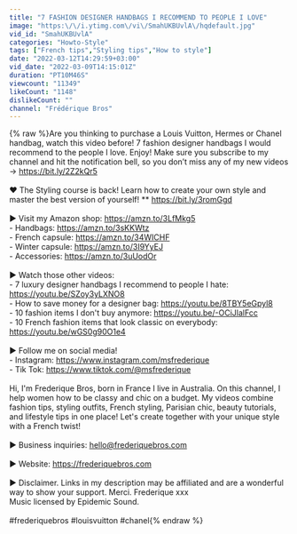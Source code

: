 ```yaml
---
title: "7 FASHION DESIGNER HANDBAGS I RECOMMEND TO PEOPLE I LOVE"
image: "https:\/\/i.ytimg.com\/vi\/SmahUKBUvlA\/hqdefault.jpg"
vid_id: "SmahUKBUvlA"
categories: "Howto-Style"
tags: ["French tips","Styling tips","How to style"]
date: "2022-03-12T14:29:59+03:00"
vid_date: "2022-03-09T14:15:01Z"
duration: "PT10M46S"
viewcount: "11349"
likeCount: "1148"
dislikeCount: ""
channel: "Frédérique Bros"
---
```

{% raw %}Are you thinking to purchase a Louis Vuitton, Hermes or Chanel handbag, watch this video before! 7 fashion designer handbags I would recommend to the people I love. Enjoy! Make sure you subscribe to my channel and hit the notification bell, so you don’t miss any of my new videos → <a rel="nofollow" target="blank" href="https://bit.ly/2Z2kQr5">https://bit.ly/2Z2kQr5</a> <br /><br />❤️ The Styling course is back! Learn how to create your own style and master the best version of yourself! **  <a rel="nofollow" target="blank" href="https://bit.ly/3romGgd">https://bit.ly/3romGgd</a><br /><br />► Visit my Amazon shop: <a rel="nofollow" target="blank" href="https://amzn.to/3LfMkg5">https://amzn.to/3LfMkg5</a><br />- Handbags: <a rel="nofollow" target="blank" href="https://amzn.to/3sKKWtz">https://amzn.to/3sKKWtz</a><br />- French capsule: <a rel="nofollow" target="blank" href="https://amzn.to/34WICHF">https://amzn.to/34WICHF</a><br />- Winter capsule: <a rel="nofollow" target="blank" href="https://amzn.to/3I9YyEJ">https://amzn.to/3I9YyEJ</a><br />- Accessories: <a rel="nofollow" target="blank" href="https://amzn.to/3uUodOr">https://amzn.to/3uUodOr</a><br /><br />► Watch those other videos:<br />- 7 luxury designer handbags I recommend to people I hate: <a rel="nofollow" target="blank" href="https://youtu.be/SZoy3yLXNO8">https://youtu.be/SZoy3yLXNO8</a><br />- How to save money for a designer bag: <a rel="nofollow" target="blank" href="https://youtu.be/8TBY5eGpyl8">https://youtu.be/8TBY5eGpyl8</a><br />- 10 fashion items I don't buy anymore: <a rel="nofollow" target="blank" href="https://youtu.be/-OCiJlalFcc">https://youtu.be/-OCiJlalFcc</a><br />- 10 French fashion items that look classic on everybody: <a rel="nofollow" target="blank" href="https://youtu.be/wGS0g90O1e4">https://youtu.be/wGS0g90O1e4</a><br /><br />► Follow me on social media!<br />- Instagram: <a rel="nofollow" target="blank" href="https://www.instagram.com/msfrederique">https://www.instagram.com/msfrederique</a><br />- Tik Tok: <a rel="nofollow" target="blank" href="https://www.tiktok.com/@msfrederique">https://www.tiktok.com/@msfrederique</a><br /><br />Hi, I'm Frederique Bros, born in France I live in Australia. On this channel, I help women how to be classy and chic on a budget. My videos combine fashion tips, styling outfits, French styling, Parisian chic, beauty tutorials, and lifestyle tips in one place! Let's create together with your unique style with a French twist!<br /><br />► Business inquiries: hello@frederiquebros.com<br /><br />► Website: <a rel="nofollow" target="blank" href="https://frederiquebros.com">https://frederiquebros.com</a> <br /><br />► Disclaimer. Links in my description may be affiliated and are a wonderful way to show your support. Merci. Frederique xxx<br />Music licensed by Epidemic Sound.<br /><br />#frederiquebros #louisvuitton #chanel{% endraw %}
